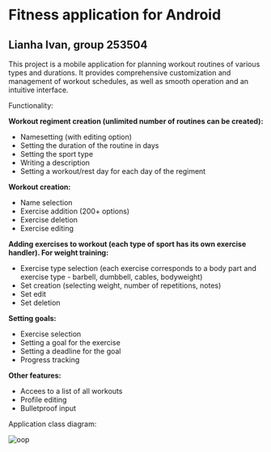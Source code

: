 # Fitness application for Android
## Lianha Ivan, group 253504

This project is a mobile application for planning workout routines of various types and durations. It provides comprehensive customization and management of workout schedules, as well as smooth operation and an intuitive interface.

Functionality:

**Workout regiment creation (unlimited number of routines can be created):**
+ Namesetting (with editing option)
+ Setting the duration of the routine in days
+ Setting the sport type
+ Writing a description
+ Setting a workout/rest day for each day of the regiment

**Workout creation:**
+ Name selection
+ Exercise addition (200+ options)
+ Exercise deletion
+ Exercise editing

**Adding exercises to workout (each type of sport has its own exercise handler). For weight training:**
+ Exercise type selection (each exercise corresponds to a body part and exercise type - barbell, dumbbell, cables, bodyweight)
+ Set creation (selecting weight, number of repetitions, notes)
+ Set edit
+ Set deletion

**Setting goals:**
+ Exercise selection
+ Setting a goal for the exercise
+ Setting a deadline for the goal
+ Progress tracking

**Other features:**
+ Accees to a list of all workouts
+ Profile editing
+ Bulletproof input

Application class diagram:

![oop](https://github.com/squizziee/fitness-app/assets/50028911/21840905-46ef-4cf9-af94-6574849348d0)
